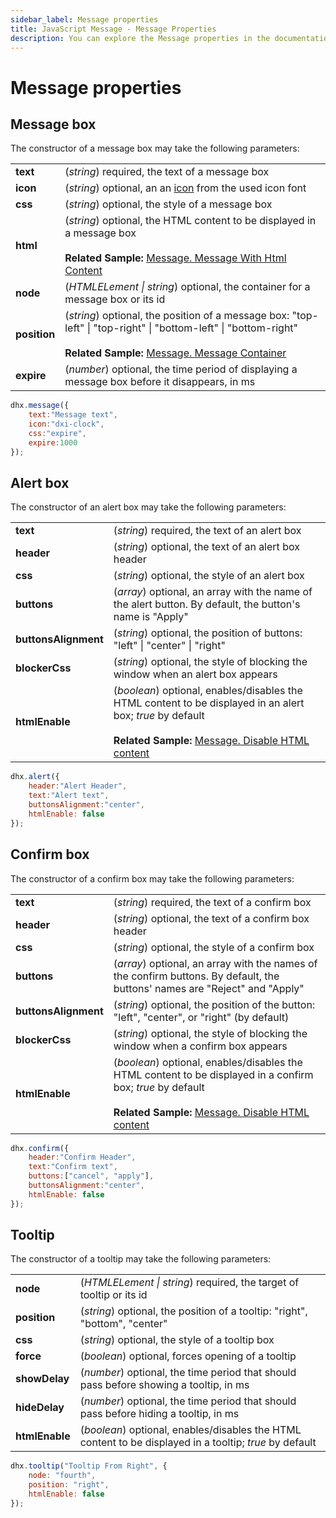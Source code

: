 ```yaml
---
sidebar_label: Message properties
title: JavaScript Message - Message Properties 
description: You can explore the Message properties in the documentation of the DHTMLX JavaScript UI library. Browse developer guides and API reference, try out code examples and live demos, and download a free 30-day evaluation version of DHTMLX Suite 7.
---
```


# Message properties

## Message box

The constructor of a message box may take the following parameters:

<table>
	<tbody>
        <tr>
			<td><b>text</b></td>
			<td>(<i>string</i>) required, the text of a message box</td>
		</tr>
        <tr>
			<td><b>icon</b></td>
			<td>(<i>string</i>) optional, an an <a href="../../../helpers/icon">icon</a> from the used icon font</td>
		</tr>
        <tr>
			<td><b>css</b></td>
			<td>(<i>string</i>) optional, the style of a message box</td>
		</tr>
        <tr>
			<td><b>html</b></td>
			<td>(<i>string</i>) optional, the HTML content to be displayed in a message box <br/> 
			<br><b>Related Sample: </b><a href="https://snippet.dhtmlx.com/1stqqejp" target="_blank">Message. Message With Html Content</a>
			</td>
		</tr>
        <tr>
			<td><b>node</b></td>
			<td>(<i>HTMLELement | string</i>) optional, the container for a message box or its id</td>
		</tr>
        <tr>
			<td><b>position</b></td>
			<td>(<i>string</i>) optional, the position of a message box: "top-left" | "top-right" | "bottom-left" | "bottom-right" <br/> 
			<br><b>Related Sample: </b><a href="https://snippet.dhtmlx.com/3wxrafmo" target="_blank">Message. Message Container</a>
			</td>
		</tr>
        <tr>
			<td><b>expire</b></td>
			<td>(<i>number</i>) optional, the time period of displaying a message box before it disappears, in ms</td>
		</tr>
    </tbody>
</table>

~~~js
dhx.message({
    text:"Message text", 
    icon:"dxi-clock", 
    css:"expire", 
    expire:1000
});
~~~

## Alert box

The constructor of an alert box may take the following parameters:

<table>
	<tbody>
        <tr>
			<td><b>text</b></td>
			<td>(<i>string</i>) required, the text of an alert box</td>
		</tr>
        <tr>
			<td><b>header</b></td>
			<td>(<i>string</i>) optional, the text of an alert box header</td>
		</tr>
        <tr>
			<td><b>css</b></td>
			<td>(<i>string</i>) optional, the style of an alert box</td>
		</tr>
        <tr>
			<td><b>buttons</b></td>
			<td>(<i>array</i>) optional, an array with the name of the alert button. By default, the button's name is "Apply"</td>
		</tr>
        <tr>
			<td><b>buttonsAlignment</b></td>
			<td>(<i>string</i>) optional, the position of buttons: "left" | "center" | "right"</td>
		</tr>
        <tr>
			<td><b>blockerCss</b></td>
			<td>(<i>string</i>) optional, the style of blocking the window when an alert box appears</td>
		</tr>
		<tr>
			<td><b>htmlEnable</b></td>
			<td>(<i>boolean</i>) optional, enables/disables the HTML content to be displayed in an alert box; <i>true</i> by default <br>
			<br><b>Related Sample: </b><a href="https://snippet.dhtmlx.com/0id8455k">Message. Disable HTML content</a>
			</td>
		</tr>
    </tbody>
</table>

~~~js
dhx.alert({
    header:"Alert Header",
    text:"Alert text",
    buttonsAlignment:"center",
	htmlEnable: false
});
~~~

## Confirm box

The constructor of a confirm box may take the following parameters:

<table>
	<tbody>
        <tr>
			<td><b>text</b></td>
			<td>(<i>string</i>) required, the text of a confirm box</td>
		</tr>
        <tr>
			<td><b>header</b></td>
			<td>(<i>string</i>) optional, the text of a confirm box header</td>
		</tr>
        <tr>
			<td><b>css</b></td>
			<td>(<i>string</i>) optional, the style of a confirm box</td>
		</tr>
        <tr>
			<td><b>buttons</b></td>
			<td>(<i>array</i>) optional, an array with the names of the confirm buttons. By default, the buttons' names are "Reject" and "Apply"</td>
		</tr>
        <tr>
			<td><b>buttonsAlignment</b></td>
			<td>(<i>string</i>) optional, the position of the button: "left", "center", or "right" (by default)</td>
		</tr>
        <tr>
			<td><b>blockerCss</b></td>
			<td>(<i>string</i>) optional, the style of blocking the window when a confirm box appears</td>
		</tr>
		<tr>
			<td><b>htmlEnable</b></td>
			<td>(<i>boolean</i>) optional, enables/disables the HTML content to be displayed in a confirm box; <i>true</i> by default<br>
			<br><b>Related Sample: </b><a href="https://snippet.dhtmlx.com/0id8455k">Message. Disable HTML content</a>
			</td>
		</tr>
    </tbody>
</table>

~~~js
dhx.confirm({
    header:"Confirm Header",
    text:"Confirm text",
    buttons:["cancel", "apply"],
    buttonsAlignment:"center",
	htmlEnable: false
});
~~~

## Tooltip

The constructor of a tooltip may take the following parameters:

<table>
	<tbody>
        <tr>
			<td><b>node</b></td>
			<td>(<i>HTMLELement | string</i>) required, the target of tooltip or its id</td>
		</tr>
        <tr>
			<td><b>position</b></td>
			<td>(<i>string</i>) optional, the position of a tooltip: "right", "bottom", "center"</td>
		</tr>
        <tr>
			<td><b>css</b></td>
			<td>(<i>string</i>) optional, the style of a tooltip box</td>
		</tr>
        <tr>
			<td><b>force</b></td>
			<td>(<i>boolean</i>) optional, forces opening of a tooltip</td>
		</tr>
        <tr>
			<td><b>showDelay</b></td>
			<td>(<i>number</i>) optional, the time period that should pass before showing a tooltip, in ms</td>
		</tr>
        <tr>
			<td><b>hideDelay</b></td>
			<td>(<i>number</i>) optional, the time period that should pass before hiding a tooltip, in ms</td>
		</tr>
		<tr>
			<td><b>htmlEnable</b></td>
			<td>(<i>boolean</i>) optional, enables/disables the HTML content to be displayed in a tooltip; <i>true</i> by default</td>
		</tr>
    </tbody>
</table>

~~~js
dhx.tooltip("Tooltip From Right", {
	node: "fourth", 
    position: "right",
	htmlEnable: false
});
~~~
